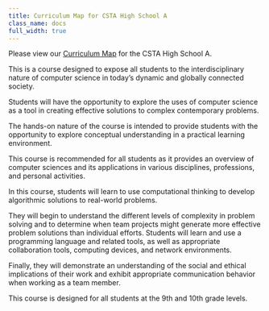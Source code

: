 ```yaml
---
title: Curriculum Map for CSTA High School A
class_name: docs
full_width: true
---
```


Please view our [Curriculum Map](https://docs.google.com/spreadsheets/d/1h7ZP3guJySx08yG_Z5JesOFVUwFtlRfEkl3ZIoTm7pk/edit?usp=sharing) for the CSTA High School A.

This is a course designed to expose all students to the interdisciplinary nature of computer science in today’s dynamic and globally connected society. 

Students will have the opportunity to explore the uses of computer science as a tool in creating effective solutions to complex contemporary problems. 

The hands-on nature of the course is intended to provide students with the opportunity to explore conceptual understanding in a practical learning environment. 

This course is recommended for all students as it provides an overview of computer sciences and its applications in various disciplines, professions, and personal activities.

In this course, students will learn to use computational thinking to develop algorithmic solutions to real-world problems. 

They will begin to understand the different levels of complexity in problem solving and to determine when team projects might generate more effective problem solutions than individual efforts. Students will learn and use a programming language and related tools, as well as appropriate collaboration tools, computing devices, and network environments. 

Finally, they will demonstrate an understanding of the social and ethical implications of their work and exhibit appropriate communication behavior when working as a team member. 

This course is designed for all students at the 9th and 10th grade levels.
